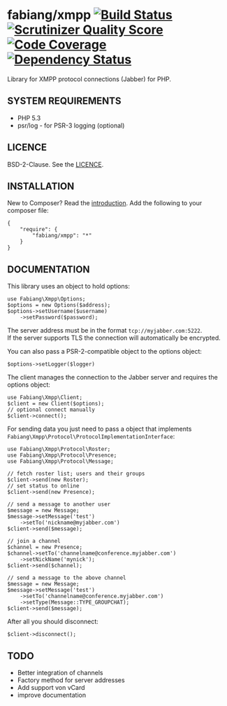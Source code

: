 # fabiang/xmpp [![Build Status](https://travis-ci.org/fabiang/xmpp.png?branch=master)](https://travis-ci.org/fabiang/xmpp) [![Scrutinizer Quality Score](https://scrutinizer-ci.com/g/fabiang/xmpp/badges/quality-score.png?s=2605ad2bc987ff8501b8f749addff43ec1ac7098)](https://scrutinizer-ci.com/g/fabiang/xmpp/) [![Code Coverage](https://scrutinizer-ci.com/g/fabiang/xmpp/badges/coverage.png?s=cec78be78925c90569743c3265f7fe7d1fa1f2cd)](https://scrutinizer-ci.com/g/fabiang/xmpp/) [![Dependency Status](https://gemnasium.com/fabiang/xmpp.png)](https://gemnasium.com/fabiang/xmpp)

Library for XMPP protocol connections (Jabber) for PHP.

## SYSTEM REQUIREMENTS

- PHP 5.3
- psr/log - for PSR-3 logging (optional)

## LICENCE

BSD-2-Clause. See the [LICENCE](LICENCE.md).

## INSTALLATION

New to Composer? Read the [introduction](https://getcomposer.org/doc/00-intro.md#introduction). Add the following to your composer file:

    {
        "require": {
            "fabiang/xmpp": "*"
        }
    }

## DOCUMENTATION

This library uses an object to hold options:

    use Fabiang\Xmpp\Options;
    $options = new Options($address);
    $options->setUsername($username)
        ->setPassword($password);

The server address must be in the format `tcp://myjabber.com:5222`.  
If the server supports TLS the connection will automatically be encrypted.

You can also pass a PSR-2-compatible object to the options object:

    $options->setLogger($logger)

The client manages the connection to the Jabber server and requires the options object:

    use Fabiang\Xmpp\Client;
    $client = new Client($options);
    // optional connect manually
    $client->connect();

For sending data you just need to pass a object that implements `Fabiang\Xmpp\Protocol\ProtocolImplementationInterface`:

    use Fabiang\Xmpp\Protocol\Roster;
    use Fabiang\Xmpp\Protocol\Presence;
    use Fabiang\Xmpp\Protocol\Message;

    // fetch roster list; users and their groups
    $client->send(new Roster);
    // set status to online
    $client->send(new Presence);

    // send a message to another user
    $message = new Message;
    $message->setMessage('test')
        ->setTo('nickname@myjabber.com')
    $client->send($message);

    // join a channel
    $channel = new Presence;
    $channel->setTo('channelname@conference.myjabber.com')
        ->setNickName('mynick');
    $client->send($channel);

    // send a message to the above channel
    $message = new Message;
    $message->setMessage('test')
        ->setTo('channelname@conference.myjabber.com')
        ->setType(Message::TYPE_GROUPCHAT);
    $client->send($message);

After all you should disconnect:

    $client->disconnect();

## TODO
    
- Better integration of channels
- Factory method for server addresses
- Add support von vCard
- improve documentation
